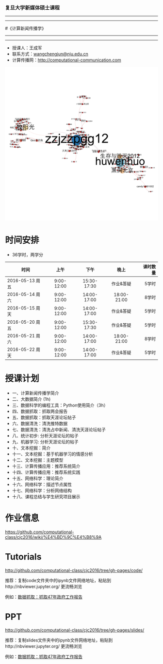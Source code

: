 ### 复旦大学新媒体硕士课程

***
***
#《计算新闻传播学》
***
***

- 授课人：王成军
- 联系方式：wangchengjun@nju.edu.cn
- 计算传播网：http://computational-communication.com


![](/code/img/tianyaGephi.png) 


# 时间安排

- 36学时，两学分


| 时间          |  上午         |    下午   |晚上        | 课时数量   |
| -------------|:-------------:|:-------------:|:-------------:|-----:|
| 2016-05-13 周五| 9:00-12:00 | 15:30-17:30 | 作业&答疑 | 5学时
| 2016-05-14 周六 | 9:00-12:00 | 14:00-17:00 | 18:00-21:00 | 8学时|
| 2016-05-15 周天 | 9:00-12:00 | 14:00-17:00 | 作业&答疑 | 5学时|
| 2016-05-20 周五 | 9:00-12:00 | 15:30-17:30 | 作业&答疑 | 5学时|
| 2016-05-21 周六 | 9:00-12:00| 14:00-17:00 | 18:00-21:00| 8学时|
| 2016-05-22 周天 | 9:00-12:00 | 14:00-17:00 | 作业&答疑 | 5学时|

# 授课计划

- 一、计算新闻传播学简介
- 二、大数据简介 (1h)
- 三、数据科学的编程工具：Python使用简介（3h）
- 四、数据抓取：抓取两会报告
- 五、数据抓取：抓取天涯论坛帖子
- 六、数据清洗：清洗推特数据
- 七、数据清洗：清洗占中新闻、清洗天涯论坛帖子
- 八、统计初步: 分析天涯论坛的帖子
- 九、机器学习: 分析天涯论坛的帖子
- 十、文本挖掘：简介
- 十一、文本挖掘：基于机器学习的情感分析
- 十二、文本挖掘：主题模型
- 十三、计算传播应用：推荐系统简介
- 十四、计算传播应用：推荐系统实践
- 十五、网络科学：理论简介
- 十六、网络科学：描述节点属性
- 十七、网络科学：分析网络结构
- 十八、课程总结与学生研究项目展示


# 作业信息

https://github.com/computational-class/cjc2016/wiki/%E4%BD%9C%E4%B8%9A

# Tutorials
http://github.com/computational-class/cjc2016/tree/gh-pages/code/

推荐：复制code文件夹中的ipynb文件网络地址，粘贴到http://nbviewer.jupyter.org/ 更流畅浏览

例如：[数据抓取：抓取47年政府工作报告](http://nbviewer.jupyter.org/github/computational-class/cjc2016/blob/gh-pages/code/04.PythonCrawlerGovernmentReport.ipynb)

# PPT
http://github.com/computational-class/cjc2016/tree/gh-pages/slides/

推荐：复制slides文件夹中的ipynb文件网络地址，粘贴到http://nbviewer.jupyter.org/ 更流畅浏览

例如：[数据抓取：抓取47年政府工作报告](http://nbviewer.jupyter.org/github/computational-class/cjc2016/blob/gh-pages/slides/04.PythonCrawlerGovernmentReport.slides.html#/)

